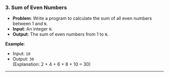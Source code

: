 

### 3. **Sum of Even Numbers**
- **Problem**: Write a program to calculate the sum of all even numbers between 1 and `N`.
- **Input**: An integer `N`.
- **Output**: The sum of even numbers from 1 to `N`.

**Example**:
- Input: `10`
- Output: `30`  
  (Explanation: 2 + 4 + 6 + 8 + 10 = 30)

---